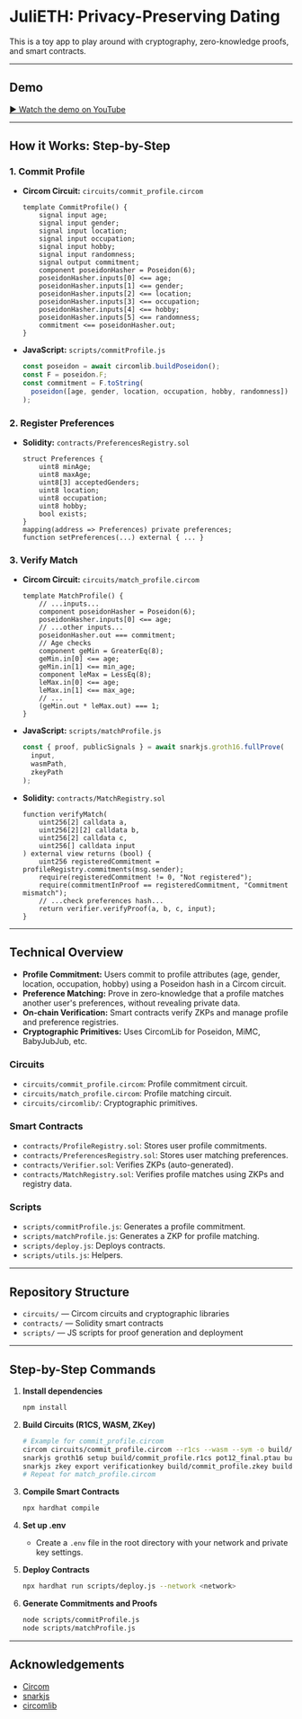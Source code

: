 # JuliETH: Privacy-Preserving Dating

This is a toy app to play around with cryptography, zero-knowledge proofs, and smart contracts.

---

## Demo

[▶️ Watch the demo on YouTube](https://youtu.be/0AZao5kEs-o)

---

## How it Works: Step-by-Step

### 1. Commit Profile
- **Circom Circuit:** `circuits/commit_profile.circom`
  ```circom
  template CommitProfile() {
      signal input age;
      signal input gender;
      signal input location;
      signal input occupation;
      signal input hobby;
      signal input randomness;
      signal output commitment;
      component poseidonHasher = Poseidon(6);
      poseidonHasher.inputs[0] <== age;
      poseidonHasher.inputs[1] <== gender;
      poseidonHasher.inputs[2] <== location;
      poseidonHasher.inputs[3] <== occupation;
      poseidonHasher.inputs[4] <== hobby;
      poseidonHasher.inputs[5] <== randomness;
      commitment <== poseidonHasher.out;
  }
  ```
- **JavaScript:** `scripts/commitProfile.js`
  ```js
  const poseidon = await circomlib.buildPoseidon();
  const F = poseidon.F;
  const commitment = F.toString(
    poseidon([age, gender, location, occupation, hobby, randomness])
  );
  ```

### 2. Register Preferences
- **Solidity:** `contracts/PreferencesRegistry.sol`
  ```solidity
  struct Preferences {
      uint8 minAge;
      uint8 maxAge;
      uint8[3] acceptedGenders;
      uint8 location;
      uint8 occupation;
      uint8 hobby;
      bool exists;
  }
  mapping(address => Preferences) private preferences;
  function setPreferences(...) external { ... }
  ```

### 3. Verify Match
- **Circom Circuit:** `circuits/match_profile.circom`
  ```circom
  template MatchProfile() {
      // ...inputs...
      component poseidonHasher = Poseidon(6);
      poseidonHasher.inputs[0] <== age;
      // ...other inputs...
      poseidonHasher.out === commitment;
      // Age checks
      component geMin = GreaterEq(8);
      geMin.in[0] <== age;
      geMin.in[1] <== min_age;
      component leMax = LessEq(8);
      leMax.in[0] <== age;
      leMax.in[1] <== max_age;
      // ...
      (geMin.out * leMax.out) === 1;
  }
  ```
- **JavaScript:** `scripts/matchProfile.js`
  ```js
  const { proof, publicSignals } = await snarkjs.groth16.fullProve(
    input,
    wasmPath,
    zkeyPath
  );
  ```
- **Solidity:** `contracts/MatchRegistry.sol`
  ```solidity
  function verifyMatch(
      uint256[2] calldata a,
      uint256[2][2] calldata b,
      uint256[2] calldata c,
      uint256[] calldata input
  ) external view returns (bool) {
      uint256 registeredCommitment = profileRegistry.commitments(msg.sender);
      require(registeredCommitment != 0, "Not registered");
      require(commitmentInProof == registeredCommitment, "Commitment mismatch");
      // ...check preferences hash...
      return verifier.verifyProof(a, b, c, input);
  }
  ```

---

## Technical Overview
- **Profile Commitment:** Users commit to profile attributes (age, gender, location, occupation, hobby) using a Poseidon hash in a Circom circuit.
- **Preference Matching:** Prove in zero-knowledge that a profile matches another user's preferences, without revealing private data.
- **On-chain Verification:** Smart contracts verify ZKPs and manage profile and preference registries.
- **Cryptographic Primitives:** Uses CircomLib for Poseidon, MiMC, BabyJubJub, etc.

### Circuits
- `circuits/commit_profile.circom`: Profile commitment circuit.
- `circuits/match_profile.circom`: Profile matching circuit.
- `circuits/circomlib/`: Cryptographic primitives.

### Smart Contracts
- `contracts/ProfileRegistry.sol`: Stores user profile commitments.
- `contracts/PreferencesRegistry.sol`: Stores user matching preferences.
- `contracts/Verifier.sol`: Verifies ZKPs (auto-generated).
- `contracts/MatchRegistry.sol`: Verifies profile matches using ZKPs and registry data.

### Scripts
- `scripts/commitProfile.js`: Generates a profile commitment.
- `scripts/matchProfile.js`: Generates a ZKP for profile matching.
- `scripts/deploy.js`: Deploys contracts.
- `scripts/utils.js`: Helpers.

---

## Repository Structure

- `circuits/` — Circom circuits and cryptographic libraries
- `contracts/` — Solidity smart contracts
- `scripts/` — JS scripts for proof generation and deployment

---

## Step-by-Step Commands

1. **Install dependencies**
   ```bash
   npm install
   ```

2. **Build Circuits (R1CS, WASM, ZKey)**
   ```bash
   # Example for commit_profile.circom
   circom circuits/commit_profile.circom --r1cs --wasm --sym -o build/
   snarkjs groth16 setup build/commit_profile.r1cs pot12_final.ptau build/commit_profile.zkey
   snarkjs zkey export verificationkey build/commit_profile.zkey build/commit_profile.vkey.json
   # Repeat for match_profile.circom
   ```

3. **Compile Smart Contracts**
   ```bash
   npx hardhat compile
   ```

4. **Set up .env**
   - Create a `.env` file in the root directory with your network and private key settings.

5. **Deploy Contracts**
   ```bash
   npx hardhat run scripts/deploy.js --network <network>
   ```

6. **Generate Commitments and Proofs**
   ```bash
   node scripts/commitProfile.js
   node scripts/matchProfile.js
   ```

---

## Acknowledgements
- [Circom](https://github.com/iden3/circom)
- [snarkjs](https://github.com/iden3/snarkjs)
- [circomlib](https://github.com/iden3/circomlib) 